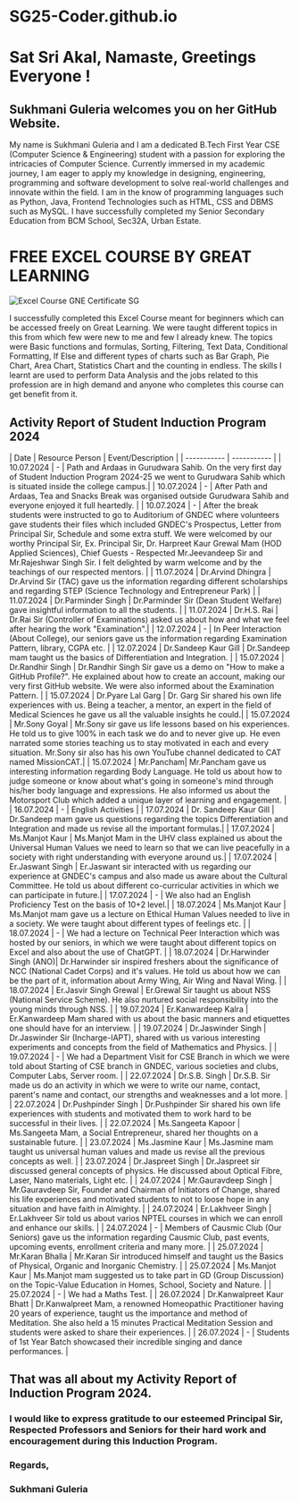 # SG25-Coder.github.io

# Sat Sri Akal, Namaste, Greetings Everyone !

## Sukhmani Guleria welcomes you on her GitHub Website.

My name is Sukhmani Guleria and I am a dedicated B.Tech First Year CSE (Computer Science & Engineering) student with a passion for exploring the intricacies of Computer Science. Currently immersed in my academic journey, I am eager to apply my knowledge in designing, engineering, programming and software development to solve real-world challenges and innovate within the field.
I am in the know of programming languages such as Python, Java, Frontend Technologies such as HTML, CSS and DBMS such as MySQL.
I have successfully completed my Senior Secondary Education from BCM School, Sec32A, Urban Estate.

# FREE EXCEL COURSE BY GREAT LEARNING
![Excel Course GNE Certificate SG](https://github.com/user-attachments/assets/d044dc80-28b1-448d-906a-9c1e768ad082)

I successfully completed this Excel Course meant for beginners which can be accessed freely on Great Learning. We were taught different topics in this from which few were new to me and few I already knew. The topics were Basic functions and formulas, Sorting, Filtering, Text Data, Conditional Formatting, If Else and different types of charts such as Bar Graph, Pie Chart, Area Chart, Statistics Chart and the counting in endless. The skills I learnt are used to perform Data Analysis and the jobs related to this profession are in high demand and anyone who completes this course can get benefit from it. 

## Activity Report of Student Induction Program 2024

| Date | Resource Person |  Event/Description |
| ----------- | ----------- |
| 10.07.2024 | - | Path and Ardaas in Gurudwara Sahib. On the very first day of Student Induction Program 2024-25 we went to Gurudwara Sahib which is situated inside the college campus.|
| 10.07.2024 | - | After Path and Ardaas, Tea and Snacks Break was organised outside Gurudwara Sahib and everyone enjoyed it full heartedly. |
| 10.07.2024 | - | After the break students were instructed to go to Auditorium of GNDEC where volunteers gave students their files which included GNDEC's Prospectus, Letter from Principal Sir, Schedule and some extra stuff. We were welcomed by our worthy Principal Sir, Ex. Principal Sir, Dr. Harpreet Kaur Grewal Mam (HOD Applied Sciences), Chief Guests - Respected Mr.Jeevandeep Sir and Mr.Rajeshwar Singh Sir. I felt delighted by warm welcome and by the teachings of our respected mentors. |
| 11.07.2024 | Dr.Arvind Dhingra | Dr.Arvind Sir (TAC) gave us the information regarding different scholarships and regarding STEP (Science Technology and Entrepreneur Park) |
| 11.07.2024 | Dr.Parminder Singh | Dr.Parminder Sir (Dean Student Welfare) gave insightful information to all the students. | 
| 11.07.2024 | Dr.H.S. Rai | Dr.Rai Sir (Controller of Examinations) asked us about how and what we feel after hearing the work "Examination".|
| 12.07.2024 | - | In Peer Interaction (About College), our seniors gave us the information regarding Examination Pattern, library, CGPA etc. | 
| 12.07.2024 | Dr.Sandeep Kaur Gill | Dr.Sandeep mam taught us the basics of Differentiation and Integration. | 
| 15.07.2024 | Dr.Randhir Singh | Dr.Randhir Singh Sir gave us a demo on "How to make a GitHub Profile?". He explained about how to create an account, making our very first GitHub website. We were also informed about the Examination Pattern. |
| 15.07.2024 | Dr.Pyare Lal Garg | Dr. Garg Sir shared his own life experiences with us. Being a teacher, a mentor, an expert in the field of Medical Sciences he gave us all the valuable insights he could.|
| 15.07.2024 | Mr.Sony Goyal | Mr.Sony sir gave us life lessons based on his experiences. He told us to give 100% in each task we do and to never give up. He even narrated some stories teaching us to stay motivated in each and every situation. Mr.Sony sir also has his own YouTube channel dedicated to CAT named MissionCAT.|
| 15.07.2024 | Mr.Pancham| Mr.Pancham gave us interesting information regarding Body Language. He told us about how to judge someone or know about what's going in someone's mind through his/her body language and expressions. He also informed us about the Motorsport Club which added a unique layer of learning and engagement. |
| 16.07.2024 | - | English Activities | 
| 17.07.2024 | Dr. Sandeep Kaur Gill | Dr.Sandeep mam gave us questions regarding the topics Differentiation and Integration and made us revise all the important formulas.|
| 17.07.2024 | Ms.Manjot Kaur | Ms.Manjot Mam in the UHV class explained us about the Universal Human Values we need to learn so that we can live peacefully in a society with right understanding with everyone around us.|
| 17.07.2024 | Er.Jaswant Singh | Er.Jaswant sir interacted with us regarding our experience at GNDEC's campus and also made us aware about the Cultural Committee. He told us about different co-curricular activities in which we can participate in future.|
| 17.07.2024 | - | We also had an English Proficiency Test on the basis of 10+2 level.|
| 18.07.2024 | Ms.Manjot Kaur | Ms.Manjot mam gave us a lecture on Ethical Human Values needed to live in a society. We were taught about different types of feelings etc. |
| 18.07.2024 | - | We had a lecture on Technical Peer Interaction which was hosted by our seniors, in which we were taught about different topics on Excel and also about the use of ChatGPT. |
| 18.07.2024 | Dr.Harwinder Singh (ANO)| Dr.Harwinder sir inspired freshers about the significance of NCC (National Cadet Corps) and it's values. He told us about how we can be the part of it, information about Army Wing, Air Wing and Naval Wing. |
| 18.07.2024 | Er.Jasvir Singh Grewal | Er.Grewal Sir taught us about NSS (National Service Scheme). He also nurtured social responsibility into the young minds through NSS. | 
| 19.07.2024 | Er.Kanwardeep Kalra | Er.Kanwardeep Mam shared with us about the basic manners and etiquettes one should have for an interview. | 
| 19.07.2024 | Dr.Jaswinder Singh | Dr.Jaswinder Sir (Incharge-IAPT), shared with us various interesting experiments and concepts from the field of Mathematics and Physics. | 
| 19.07.2024 | - | We had a Department Visit for CSE Branch in which we were told about Starting of CSE branch in GNDEC, various societies and clubs, Computer Labs, Server room. | 
| 22.07.2024 | Dr.S.B. Singh | Dr.S.B. Sir made us do an activity in which we were to write our name, contact, parent's name and contact, our strengths and weaknesses and a lot more. |
| 22.07.2024 | Dr.Pushpinder Singh | Dr.Pushpinder Sir shared his own life experiences with students and motivated them to work hard to be successful in their lives. |
| 22.07.2024 | Ms.Sangeeta Kapoor | Ms.Sangeeta Mam, a Social Entrepreneur, shared her thoughts on a sustainable future. |
| 23.07.2024 | Ms.Jasmine Kaur | Ms.Jasmine mam taught us universal human values and made us revise all the previous concepts as well. |
| 23.07.2024 | Dr.Jaspreet Singh | Dr.Jaspreet sir discussed general concepts of physics. He discussed about Optical Fibre, Laser, Nano materials, Light etc. | 
| 24.07.2024 | Mr.Gauravdeep Singh | Mr.Gauravdeep Sir, Founder and Chairman of Initiators of Change, shared his life experiences and motivated students to not to loose hope in any situation and have faith in Almighty. |
| 24.07.2024 | Er.Lakhveer Singh | Er.Lakhveer Sir told us about varios NPTEL courses in which we can enroll and enhance our skills. | 
| 24.07.2024 | - | Members of Causmic Club (Our Seniors) gave us the information regarding Causmic Club, past events, upcoming events, enrollment criteria and many more. | 
| 25.07.2024 | Mr.Karan Bhalla | Mr.Karan Sir introduced himself and taught us the Basics of Physical, Organic and Inorganic Chemistry. | 
| 25.07.2024 | Ms.Manjot Kaur | Ms.Manjot mam suggested us to take part in GD (Group Discussion) on the Topic-Value Education in Homes, School, Society and Nature. |
| 25.07.2024 | - | We had a Maths Test. |
| 26.07.2024 | Dr.Kanwalpreet Kaur Bhatt | Dr.Kanwalpreet Mam, a renowned Homeopathic Practitioner having 20 years of experience, taught us the importance and method of Meditation. She also held a 15 minutes Practical Meditation Session and students were asked to share their experiences. |
| 26.07.2024 | - | Students of 1st Year Batch showcased their incredible singing and dance performances. | 

## That was all about my Activity Report of Induction Program 2024. 

### I would like to express gratitude to our esteemed Principal Sir, Respected Professors and Seniors for their hard work and encouragement during this Induction Program.

### Regards, 
### Sukhmani Guleria 
